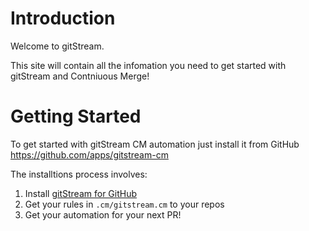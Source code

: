# Introduction

Welcome to gitStream. 

This site will contain all the infomation you need to get started with gitStream and Contniuous Merge!


# Getting Started 

To get started with gitStream CM automation just install it from GitHub https://github.com/apps/gitstream-cm 

The installtions process involves:

1. Install [gitStream for GitHub](https://github.com/apps/gitstream-cm)
2. Get your rules in `.cm/gitstream.cm` to your repos
3. Get your automation for your next PR!
